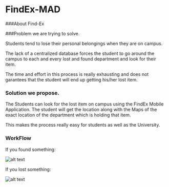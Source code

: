 # FindEx-MAD

###About Find-Ex

###Problem we are trying to solve.

Students tend to lose their personal belongings when they are on campus.

The lack of a centralized database forces the student to go around the campus to each and every 
lost and found department and look for their item.

The time and effort in this process is really exhausting and does not garantees that the student will end up getting his/her lost item.

### Solution we propose.
 
 The Students can look for the lost item on campus using the FindEx Mobile Application.
 The student will get the location along with the Maps of the exact location of the department which is holding that item.
 
 This makes the process really easy for students as well as the University.
 
 
### WorkFlow

If you found something:


![alt text](https://staticwebsiteaman.s3.amazonaws.com/found.png)


If you lost something:


![alt text](https://staticwebsiteaman.s3.amazonaws.com/lost.png)
 
 
 

